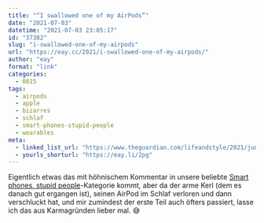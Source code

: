 ```yaml
---
title: "“I swallowed one of my AirPods”"
date: "2021-07-03"
datetime: "2021-07-03 23:05:17"
id: "37382"
slug: "i-swallowed-one-of-my-airpods"
url: "https://eay.cc/2021/i-swallowed-one-of-my-airpods/"
author: "eay"
format: "link"
categories:
  - 0815
tags:
  - airpods
  - apple
  - bizarres
  - schlaf
  - smart-phones-stupid-people
  - wearables
meta:
  - linked_list_url: "https://www.theguardian.com/lifeandstyle/2021/jun/18/experience-i-swallowed-one-of-my-airpods"
  - yourls_shorturl: "https://eay.li/2pg"
---
```


Eigentlich etwas das mit höhnischem Kommentar in unsere beliebte [Smart phones, stupid people](https://eay.cc/tag/smart-phones-stupid-people/)\-Kategorie kommt, aber da der arme Kerl (dem es danach gut ergangen ist), seinen AirPod im Schlaf verloren und dann verschluckt hat, und mir zumindest der erste Teil auch öfters passiert, lasse ich das aus Karmagründen lieber mal. 😅
